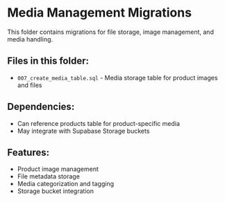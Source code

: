 # Media Management Migrations

This folder contains migrations for file storage, image management, and media handling.

## Files in this folder:
- `007_create_media_table.sql` - Media storage table for product images and files

## Dependencies:
- Can reference products table for product-specific media
- May integrate with Supabase Storage buckets

## Features:
- Product image management
- File metadata storage
- Media categorization and tagging
- Storage bucket integration
